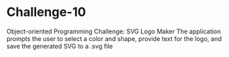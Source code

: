 # Challenge-10
Object-oriented Programming Challenge: SVG Logo Maker The application prompts the user to select a color and shape, provide text for the logo, and save the generated SVG to a .svg file
